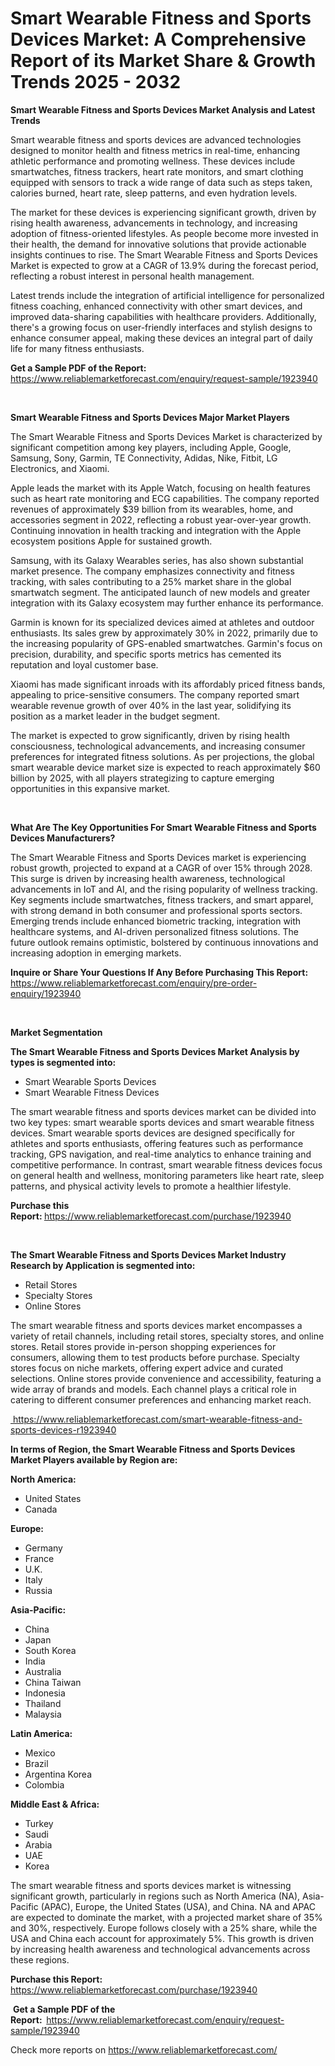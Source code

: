 <p><h1>Smart Wearable Fitness and Sports Devices Market: A Comprehensive Report of its Market Share & Growth Trends 2025 - 2032</h1></p><p><strong>Smart Wearable Fitness and Sports Devices Market Analysis and Latest Trends</strong></p>
<p><p>Smart wearable fitness and sports devices are advanced technologies designed to monitor health and fitness metrics in real-time, enhancing athletic performance and promoting wellness. These devices include smartwatches, fitness trackers, heart rate monitors, and smart clothing equipped with sensors to track a wide range of data such as steps taken, calories burned, heart rate, sleep patterns, and even hydration levels.</p><p>The market for these devices is experiencing significant growth, driven by rising health awareness, advancements in technology, and increasing adoption of fitness-oriented lifestyles. As people become more invested in their health, the demand for innovative solutions that provide actionable insights continues to rise. The Smart Wearable Fitness and Sports Devices Market is expected to grow at a CAGR of 13.9% during the forecast period, reflecting a robust interest in personal health management.</p><p>Latest trends include the integration of artificial intelligence for personalized fitness coaching, enhanced connectivity with other smart devices, and improved data-sharing capabilities with healthcare providers. Additionally, there's a growing focus on user-friendly interfaces and stylish designs to enhance consumer appeal, making these devices an integral part of daily life for many fitness enthusiasts.</p></p>
<p><strong>Get a Sample PDF of the Report:&nbsp;</strong> <a href="https://www.reliablemarketforecast.com/enquiry/request-sample/1923940?utm_campaign=3169&utm_medium=2&utm_source=Github&utm_content=ia&utm_term=28032025&utm_id=smart-wearable-fitness-and-sports-devices">https://www.reliablemarketforecast.com/enquiry/request-sample/1923940</a></p>
<p>&nbsp;</p>
<p><strong>Smart Wearable Fitness and Sports Devices Major Market Players</strong></p>
<p><p>The Smart Wearable Fitness and Sports Devices Market is characterized by significant competition among key players, including Apple, Google, Samsung, Sony, Garmin, TE Connectivity, Adidas, Nike, Fitbit, LG Electronics, and Xiaomi. </p><p>Apple leads the market with its Apple Watch, focusing on health features such as heart rate monitoring and ECG capabilities. The company reported revenues of approximately $39 billion from its wearables, home, and accessories segment in 2022, reflecting a robust year-over-year growth. Continuing innovation in health tracking and integration with the Apple ecosystem positions Apple for sustained growth.</p><p>Samsung, with its Galaxy Wearables series, has also shown substantial market presence. The company emphasizes connectivity and fitness tracking, with sales contributing to a 25% market share in the global smartwatch segment. The anticipated launch of new models and greater integration with its Galaxy ecosystem may further enhance its performance.</p><p>Garmin is known for its specialized devices aimed at athletes and outdoor enthusiasts. Its sales grew by approximately 30% in 2022, primarily due to the increasing popularity of GPS-enabled smartwatches. Garmin's focus on precision, durability, and specific sports metrics has cemented its reputation and loyal customer base.</p><p>Xiaomi has made significant inroads with its affordably priced fitness bands, appealing to price-sensitive consumers. The company reported smart wearable revenue growth of over 40% in the last year, solidifying its position as a market leader in the budget segment.</p><p>The market is expected to grow significantly, driven by rising health consciousness, technological advancements, and increasing consumer preferences for integrated fitness solutions. As per projections, the global smart wearable device market size is expected to reach approximately $60 billion by 2025, with all players strategizing to capture emerging opportunities in this expansive market.</p></p>
<p>&nbsp;</p>
<p><strong>What Are The Key Opportunities For Smart Wearable Fitness and Sports Devices Manufacturers?</strong></p>
<p><p>The Smart Wearable Fitness and Sports Devices market is experiencing robust growth, projected to expand at a CAGR of over 15% through 2028. This surge is driven by increasing health awareness, technological advancements in IoT and AI, and the rising popularity of wellness tracking. Key segments include smartwatches, fitness trackers, and smart apparel, with strong demand in both consumer and professional sports sectors. Emerging trends include enhanced biometric tracking, integration with healthcare systems, and AI-driven personalized fitness solutions. The future outlook remains optimistic, bolstered by continuous innovations and increasing adoption in emerging markets.</p></p>
<p><strong>Inquire or Share Your Questions If Any Before Purchasing This Report:</strong> <a href="https://www.reliablemarketforecast.com/enquiry/pre-order-enquiry/1923940?utm_campaign=3169&utm_medium=2&utm_source=Github&utm_content=ia&utm_term=28032025&utm_id=smart-wearable-fitness-and-sports-devices">https://www.reliablemarketforecast.com/enquiry/pre-order-enquiry/1923940</a></p>
<p>&nbsp;</p>
<p><strong>Market Segmentation</strong></p>
<p><strong>The Smart Wearable Fitness and Sports Devices Market Analysis by types is segmented into:</strong></p>
<p><ul><li>Smart Wearable Sports Devices</li><li>Smart Wearable Fitness Devices</li></ul></p>
<p><p>The smart wearable fitness and sports devices market can be divided into two key types: smart wearable sports devices and smart wearable fitness devices. Smart wearable sports devices are designed specifically for athletes and sports enthusiasts, offering features such as performance tracking, GPS navigation, and real-time analytics to enhance training and competitive performance. In contrast, smart wearable fitness devices focus on general health and wellness, monitoring parameters like heart rate, sleep patterns, and physical activity levels to promote a healthier lifestyle.</p></p>
<p><strong>Purchase this Report:&nbsp;</strong><a href="https://www.reliablemarketforecast.com/purchase/1923940?utm_campaign=3169&utm_medium=2&utm_source=Github&utm_content=ia&utm_term=28032025&utm_id=smart-wearable-fitness-and-sports-devices">https://www.reliablemarketforecast.com/purchase/1923940</a></p>
<p>&nbsp;</p>
<p><strong>The Smart Wearable Fitness and Sports Devices Market Industry Research by Application is segmented into:</strong></p>
<p><ul><li>Retail Stores</li><li>Specialty Stores</li><li>Online Stores</li></ul></p>
<p><p>The smart wearable fitness and sports devices market encompasses a variety of retail channels, including retail stores, specialty stores, and online stores. Retail stores provide in-person shopping experiences for consumers, allowing them to test products before purchase. Specialty stores focus on niche markets, offering expert advice and curated selections. Online stores provide convenience and accessibility, featuring a wide array of brands and models. Each channel plays a critical role in catering to different consumer preferences and enhancing market reach.</p></p>
<p><a href="https://www.reliablemarketforecast.com/smart-wearable-fitness-and-sports-devices-r1923940?utm_campaign=3169&utm_medium=2&utm_source=Github&utm_content=ia&utm_term=28032025&utm_id=smart-wearable-fitness-and-sports-devices">&nbsp;https://www.reliablemarketforecast.com/smart-wearable-fitness-and-sports-devices-r1923940</a></p>
<p><strong>In terms of Region, the Smart Wearable Fitness and Sports Devices Market Players available by Region are:</strong></p>
<p>
    <p> <strong> North America: </strong>
        <ul>
            <li>United States</li>
            <li>Canada</li>
        </ul>
        </p> 
    <p> <strong> Europe: </strong>
        <ul>
            <li>Germany</li>
            <li>France</li>
            <li>U.K.</li>
            <li>Italy</li>
            <li>Russia</li>
        </ul>
        </p> 
    <p> <strong> Asia-Pacific: </strong>
        <ul>
            <li>China</li>
            <li>Japan</li>
            <li>South Korea</li>
            <li>India</li>
            <li>Australia</li>
            <li>China Taiwan</li>
            <li>Indonesia</li>
            <li>Thailand</li>
            <li>Malaysia</li>
        </ul>
        </p> 
    <p> <strong> Latin America: </strong>
        <ul>
            <li>Mexico</li>
            <li>Brazil</li>
            <li>Argentina Korea</li>
            <li>Colombia</li>
        </ul>
        </p> 
    <p> <strong> Middle East & Africa: </strong>
        <ul>
            <li>Turkey</li>
            <li>Saudi</li>
            <li>Arabia</li>
            <li>UAE</li>
            <li>Korea</li>
        </ul>
    </p>
    </p>
<p><p>The smart wearable fitness and sports devices market is witnessing significant growth, particularly in regions such as North America (NA), Asia-Pacific (APAC), Europe, the United States (USA), and China. NA and APAC are expected to dominate the market, with a projected market share of 35% and 30%, respectively. Europe follows closely with a 25% share, while the USA and China each account for approximately 5%. This growth is driven by increasing health awareness and technological advancements across these regions.</p></p>
<p><strong>Purchase this Report: </strong><a href="https://www.reliablemarketforecast.com/purchase/1923940?utm_campaign=3169&utm_medium=2&utm_source=Github&utm_content=ia&utm_term=28032025&utm_id=smart-wearable-fitness-and-sports-devices">https://www.reliablemarketforecast.com/purchase/1923940</a></p>
<p>&nbsp;<strong>Get a Sample PDF of the Report:&nbsp;&nbsp;</strong><a href="https://www.reliablemarketforecast.com/enquiry/request-sample/1923940?utm_campaign=3169&utm_medium=2&utm_source=Github&utm_content=ia&utm_term=28032025&utm_id=smart-wearable-fitness-and-sports-devices">https://www.reliablemarketforecast.com/enquiry/request-sample/1923940</a></p>
<p><strong></strong></p>
<p>Check more reports on <a href="https://www.reliablemarketforecast.com/?utm_campaign=3169&utm_medium=2&utm_source=Github&utm_content=ia&utm_term=28032025&utm_id=smart-wearable-fitness-and-sports-devices">https://www.reliablemarketforecast.com/</a></p>